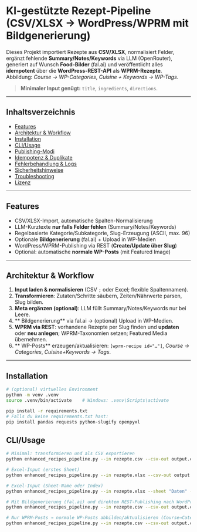 # KI-gestützte Rezept-Pipeline (CSV/XLSX → WordPress/WPRM mit Bildgenerierung)
<!--
Kurztitel: prägnant halten; wenn du ein Logo hast, füge es oberhalb ein.
-->

<!-- BADGES (optional)
[![Python](https://img.shields.io/badge/python-3.10%2B-blue.svg)]()
[![License: MIT](https://img.shields.io/badge/License-MIT-green.svg)]()
-->

Dieses Projekt importiert Rezepte aus **CSV/XLSX**, normalisiert Felder, ergänzt fehlende **Summary/Notes/Keywords** via LLM (OpenRouter), generiert auf Wunsch **Food-Bilder** (fal.ai) und veröffentlicht alles **idempotent** über die **WordPress-REST-API** als **WPRM-Rezepte**.  
Abbildung: *Course → WP-Categories*, *Cuisine + Keywords → WP-Tags*.

> **Minimaler Input genügt:** `title`, `ingredients`, `directions`.

---

## Inhaltsverzeichnis
- [Features](#features)
- [Architektur & Workflow](#architektur--workflow)
- [Installation](#installation)
- [CLI/Usage](#cliusage)
- [Publishing-Modi](#publishing-modi)
- [Idempotenz & Duplikate](#idempotenz--duplikate)
- [Fehlerbehandlung & Logs](#fehlerbehandlung--logs)
- [Sicherheitshinweise](#sicherheitshinweise)
- [Troubleshooting](#troubleshooting)
- [Lizenz](#lizenz)

---

## Features
- CSV/XLSX-Import, automatische Spalten-Normalisierung  
- LLM-Kurztexte **nur falls Felder fehlen** (Summary/Notes/Keywords)  
- Regelbasierte Kategorie/Subkategorie, Slug-Erzeugung (ASCII, max. 96)  
- Optionale **Bildgenerierung** (fal.ai) + Upload in WP-Medien  
- WordPress/WPRM-Publishing via REST (**Create/Update über Slug**)  
- Optional: automatische **normale WP-Posts** (mit Featured Image)

<!--
Tipp: Falls du Diet/Allergen später ergänzt, liste es hier als "Experimental" auf.
-->

---

## Architektur & Workflow
1. **Input laden & normalisieren** (CSV `;` oder Excel; flexible Spaltennamen).  
2. **Transformieren**: Zutaten/Schritte säubern, Zeiten/Nährwerte parsen, Slug bilden.  
3. **Meta ergänzen (optional)**: LLM füllt Summary/Notes/Keywords nur bei Leere.  
4. ** Bildgenerierung** via fal.ai → (optional) Upload in WP-Medien.  
5. **WPRM via REST**: vorhandene Rezepte per Slug finden und **updaten** oder **neu anlegen**; WPRM-Taxonomien setzen; Featured Media übernehmen.  
6. ** WP-Posts** erzeugen/aktualisieren: `[wprm-recipe id="…"]`, *Course → Categories*, *Cuisine+Keywords → Tags*.

---

## Installation
```bash
# (optional) virtuelles Environment
python -m venv .venv
source .venv/bin/activate    # Windows: .venv\Scripts\activate

pip install -r requirements.txt
# Falls du keine requirements.txt hast:
pip install pandas requests python-slugify openpyxl
```

## CLI/Usage
```bash
# Minimal: transformieren und als CSV exportieren
python enhanced_recipes_pipeline.py --in rezepte.csv --csv-out output.csv

# Excel-Input (erstes Sheet)
python enhanced_recipes_pipeline.py --in rezepte.xlsx --csv-out output.csv

# Excel-Input (Sheet-Name oder Index)
python enhanced_recipes_pipeline.py --in rezepte.xlsx --sheet "Daten" --csv-out output.csv

# Mit Bildgenerierung (fal.ai) und direktem REST-Publishing nach WordPress
python enhanced_recipes_pipeline.py --in rezepte.csv --csv-out output.csv --images --publish --rest

# Nur WPRM-Posts → normale WP-Posts abbilden/aktualisieren (Course→Categories, Cuisine+Keywords→Tags)
python enhanced_recipes_pipeline.py --in rezepte.csv --csv-out output.csv --make-posts
```


